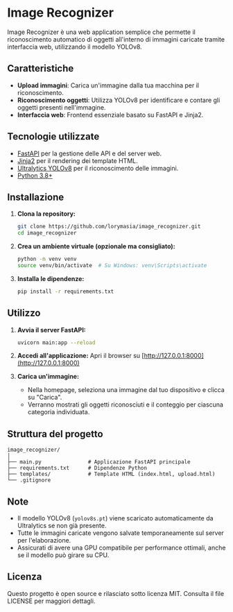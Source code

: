 # Image Recognizer

Image Recognizer è una web application semplice che permette il riconoscimento automatico di oggetti all'interno di immagini caricate tramite interfaccia web, utilizzando il modello YOLOv8.

## Caratteristiche

- **Upload immagini**: Carica un'immagine dalla tua macchina per il riconoscimento.
- **Riconoscimento oggetti**: Utilizza YOLOv8 per identificare e contare gli oggetti presenti nell'immagine.
- **Interfaccia web**: Frontend essenziale basato su FastAPI e Jinja2.

## Tecnologie utilizzate

- [FastAPI](https://fastapi.tiangolo.com/) per la gestione delle API e del server web.
- [Jinja2](https://jinja.palletsprojects.com/) per il rendering dei template HTML.
- [Ultralytics YOLOv8](https://github.com/ultralytics/ultralytics) per il riconoscimento delle immagini.
- [Python 3.8+](https://www.python.org/)

## Installazione

1. **Clona la repository:**
   ```bash
   git clone https://github.com/lorymasia/image_recognizer.git
   cd image_recognizer
   ```

2. **Crea un ambiente virtuale (opzionale ma consigliato):**
   ```bash
   python -m venv venv
   source venv/bin/activate  # Su Windows: venv\Scripts\activate
   ```

3. **Installa le dipendenze:**
   ```bash
   pip install -r requirements.txt
   ```

## Utilizzo

1. **Avvia il server FastAPI:**
   ```bash
   uvicorn main:app --reload
   ```

2. **Accedi all'applicazione:**
   Apri il browser su [http://127.0.0.1:8000](http://127.0.0.1:8000)

3. **Carica un'immagine:**
   - Nella homepage, seleziona una immagine dal tuo dispositivo e clicca su "Carica".
   - Verranno mostrati gli oggetti riconosciuti e il conteggio per ciascuna categoria individuata.

## Struttura del progetto

```
image_recognizer/
│
├── main.py               # Applicazione FastAPI principale
├── requirements.txt      # Dipendenze Python
├── templates/            # Template HTML (index.html, upload.html)
└── .gitignore
```

## Note

- Il modello YOLOv8 (`yolov8s.pt`) viene scaricato automaticamente da Ultralytics se non già presente.
- Tutte le immagini caricate vengono salvate temporaneamente sul server per l'elaborazione.
- Assicurati di avere una GPU compatibile per performance ottimali, anche se il modello può girare su CPU.

## Licenza

Questo progetto è open source e rilasciato sotto licenza MIT. Consulta il file LICENSE per maggiori dettagli.
